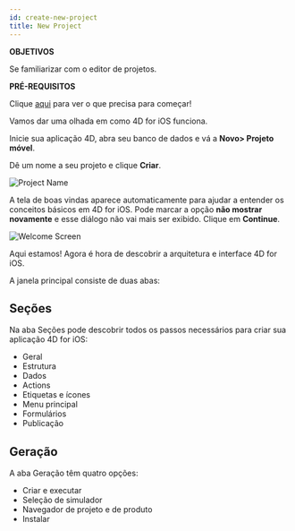 ```yaml
---
id: create-new-project
title: New Project
---
```


<div class = "objectives"> 

**OBJETIVOS**

Se familiarizar com o editor de projetos.</div> <div class = "prerequisites"> 

**PRÉ-REQUISITOS**

Clique [aqui](prerequisites.html) para ver o que precisa para começar!</div> 

Vamos dar uma olhada em como 4D for iOS funciona.

Inicie sua aplicação 4D, abra seu banco de dados e vá a **Novo> Projeto móvel**.

Dê um nome a seu projeto e clique **Criar**.

![Project Name](assets/en/project-editor/Project-creation-4D-for-iOS.png)

A tela de boas vindas aparece automaticamente para ajudar a entender os conceitos básicos em 4D for iOS. Pode marcar a opção **não mostrar novamente** e esse diálogo não vai mais ser exibido. Clique em **Continue**.

![Welcome Screen](assets/en/project-editor/Welcome-Screen-4D-for-iOS.png)

Aqui estamos! Agora é hora de descobrir a arquitetura e interface 4D for iOS.

A janela principal consiste de duas abas:

## Seções

Na aba Seções pode descobrir todos os passos necessários para criar sua aplicação 4D for iOS:

* Geral
* Estrutura
* Dados
* Actions
* Etiquetas e ícones
* Menu principal
* Formulários
* Publicação

## Geração

A aba Geração têm quatro opções:

* Criar e executar 
* Seleção de simulador
* Navegador de projeto e de produto
* Instalar